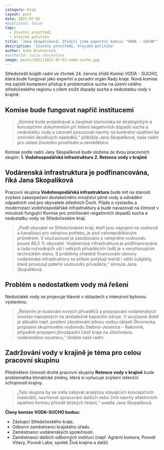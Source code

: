 ```yaml
---
category: blog
layout: post
date: 2021-07-01
#published: false
tags: 
  - životní prostředí
  - krajská politika
title: 'Jana Skopalíková: Zřídili jsme expertní komisi "VODA - SUCHO"'
description: 'životní prostředí, krajská politika'
author: Soňa Brunnerová
#authorId: lucie.chocholova
image: posts/2021/2021-07-01-voda-sucho.jpg
---
```


Středočeští krajští radní ve čtvrtek 24. června zřídili Komisi VODA - SUCHO, která bude fungovat jako expertní a poradní orgán Rady kraje. Nová komise má zajistit komplexní přístup k problematice sucha na území celého středočeského regionu s cílem snížit dopady sucha a nedostatku vody v krajině.

## Komise bude fungovat napříč institucemi

> „Komise bude projednávat a zaujímat stanoviska ke strategickým a koncepčním dokumentům při řešení negativních dopadů sucha a nedostatku vody a zároveň posuzovat návrhy na konkrétní opatření ke zmírnění škodlivých následků,“ přiblížila Jana Skopalíková, naše radní pro oblast životního prostřední a zemědělství.

Komise podle radní Jany Skopalíkové bude složena ze dvou pracovních skupin:
**1. Vodohospodářská infrastruktura**
**2. Retence vody v krajině**

## Vodárenská infrastruktura je podfinancována, říká Jana Skopalíková
Pracovní skupina **Vodohospodářská infrastruktura** bude mít na starosti zvýšení zabezpečení dostatečného množství pitné vody a odvádění odpadních vod pro obyvatele středních Čech. Půjde o výstavbu a modernizaci vodohospodářské infrastruktury a bude navazovat na činnost v minulosti fungující Komise pro zmírňování negativních dopadů sucha a nedostatku vody ve Středočeském kraji.

> „Podíl obyvatel ve Středočeském kraji, kteří jsou napojeni na vodovod a kanalizaci pro veřejnou potřebu, je pod celorepublikovým průměrem. V současnosti je zásobováno z veřejného vodovodu pouze 86,5 % obyvatel. Vodárenská infrastruktura je podfinancována a řada rozvodných sítí i velkých přiváděcích řadů je v nevyhovujícím technickém stavu. S problémy ohledně financování obnovy vodárenské infrastruktury se přitom potýkají menší i větší subjekty, které provozují páteřní vodovodní přivaděče,“ shrnula Jana Skopalíková.

## Problém s nedostatkem vody má řešení
Nedostatek vody se projevuje hlavně v oblastech s intenzivní bytovou výstavbou. 

> „Řešením je budování nových přivaděčů a propojování vodárenských soustav napojených na dostatečně kapacitní zdroje. V současné době je aktuální např. posílení zásobování pitnou vodou oblasti Škvorecka, propojení skupinového vodovodu Stebno–Jesenice – Rakovník, případně propojení jihozápadní části kraje na Jihočeskou vodárenskou soustavu,“ dodala naše radní.

## Zadržování vody v krajině je téma pro celou pracovní skupinu
Předmětem činnosti druhé pracovní skupiny **Retence vody v krajině** bude problematika klimatické změny, která si vynucuje zvýšení retenční schopnosti krajiny.

> „Tato skupina by se měla zabývat analýzou stávajících koncepčních materiálů, navrhovat zpracování dalších nebo činit návrhy efektivních opatření formou přírodě blízkých řešení,“ uvedla Jana Skopalíková.

**Členy komise VODA-SUCHO budou:**
* Zástupci Středočeského kraje.
* Odborní zaměstnanci krajského úřadu.
* Zaměstnanci vodárenských společností.
* Zaměstnanci dalších odborných institucí (např. Agrární komora, Povodí Vltavy, Povodí Labe, spolek Živá krajina a další)
